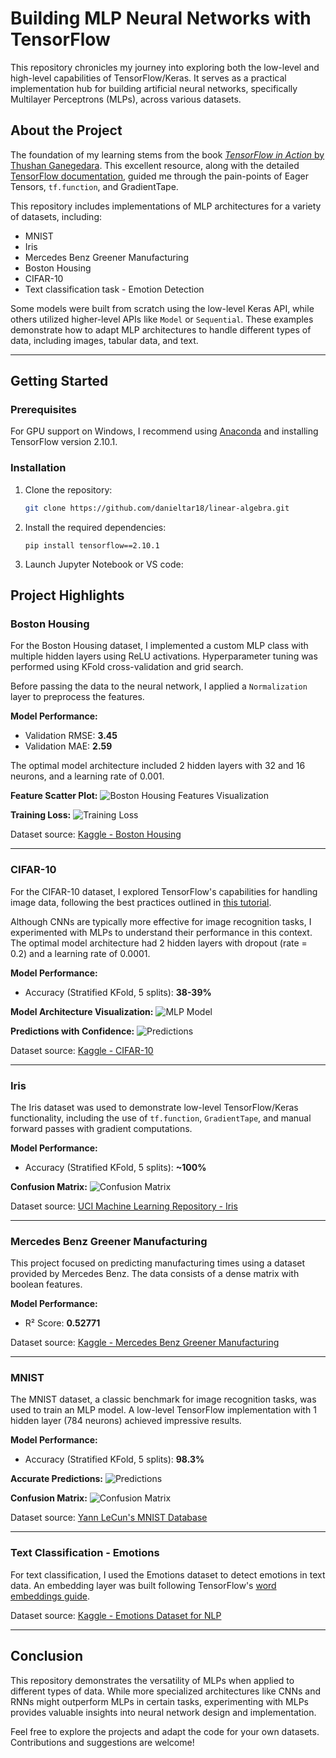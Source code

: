 # Building MLP Neural Networks with TensorFlow

This repository chronicles my journey into exploring both the low-level and high-level capabilities of TensorFlow/Keras. It serves as a practical implementation hub for building artificial neural networks, specifically Multilayer Perceptrons (MLPs), across various datasets.

## About the Project

The foundation of my learning stems from the book [*TensorFlow in Action* by Thushan Ganegedara](https://www.amazon.com/TensorFlow-2-0-Action-Thushan-Ganegedara/dp/1617298344). This excellent resource, along with the detailed [TensorFlow documentation](https://www.tensorflow.org/), guided me through the pain-points of Eager Tensors, `tf.function`, and GradientTape.

This repository includes implementations of MLP architectures for a variety of datasets, including:
- MNIST
- Iris
- Mercedes Benz Greener Manufacturing
- Boston Housing
- CIFAR-10
- Text classification task - Emotion Detection

Some models were built from scratch using the low-level Keras API, while others utilized higher-level APIs like `Model` or `Sequential`. These examples demonstrate how to adapt MLP architectures to handle different types of data, including images, tabular data, and text.

---

## Getting Started

### Prerequisites

For GPU support on Windows, I recommend using [Anaconda](https://www.anaconda.com/) and installing TensorFlow version 2.10.1.  

### Installation

1. Clone the repository:
   ```bash
   git clone https://github.com/danieltar18/linear-algebra.git

2. Install the required dependencies:
   ```
   pip install tensorflow==2.10.1
   ```
3. Launch Jupyter Notebook or VS code:

## Project Highlights

### Boston Housing

For the Boston Housing dataset, I implemented a custom MLP class with multiple hidden layers using ReLU activations. Hyperparameter tuning was performed using KFold cross-validation and grid search.  

Before passing the data to the neural network, I applied a `Normalization` layer to preprocess the features.  

**Model Performance:**
- Validation RMSE: **3.45**
- Validation MAE: **2.59**

The optimal model architecture included 2 hidden layers with 32 and 16 neurons, and a learning rate of 0.001.

**Feature Scatter Plot:**
![Boston Housing Features Visualization](boston_housing/scatter_plot_boston_housing_features.png)

**Training Loss:**
![Training Loss](boston_housing/training_loss_boston.png)

Dataset source: [Kaggle - Boston Housing](https://www.kaggle.com/c/boston-housing)

---

### CIFAR-10

For the CIFAR-10 dataset, I explored TensorFlow's capabilities for handling image data, following the best practices outlined in [this tutorial](https://www.tensorflow.org/tutorials/load_data/images).  

Although CNNs are typically more effective for image recognition tasks, I experimented with MLPs to understand their performance in this context. The optimal model architecture had 2 hidden layers with dropout (rate = 0.2) and a learning rate of 0.0001.

**Model Performance:**
- Accuracy (Stratified KFold, 5 splits): **38-39%**

**Model Architecture Visualization:**
![MLP Model](cifar_10/model.png)

**Predictions with Confidence:**
![Predictions](cifar_10/predictions_cifar.png)

Dataset source: [Kaggle - CIFAR-10](https://www.kaggle.com/competitions/cifar-10)

---

### Iris

The Iris dataset was used to demonstrate low-level TensorFlow/Keras functionality, including the use of `tf.function`, `GradientTape`, and manual forward passes with gradient computations.

**Model Performance:**
- Accuracy (Stratified KFold, 5 splits): **~100%**

**Confusion Matrix:**
![Confusion Matrix](iris/confusion_matrix_iris.png)

Dataset source: [UCI Machine Learning Repository - Iris](https://archive.ics.uci.edu/dataset/53/iris)

---

### Mercedes Benz Greener Manufacturing

This project focused on predicting manufacturing times using a dataset provided by Mercedes Benz. The data consists of a dense matrix with boolean features.

**Model Performance:**
- R² Score: **0.52771**

Dataset source: [Kaggle - Mercedes Benz Greener Manufacturing](https://www.kaggle.com/competitions/mercedes-benz-greener-manufacturing)

---

### MNIST

The MNIST dataset, a classic benchmark for image recognition tasks, was used to train an MLP model. A low-level TensorFlow implementation with 1 hidden layer (784 neurons) achieved impressive results.

**Model Performance:**
- Accuracy (Stratified KFold, 5 splits): **98.3%**

**Accurate Predictions:**
![Predictions](mnist/accurate_predictions_mnist.png)

**Confusion Matrix:**
![Confusion Matrix](mnist/confusion_matrix_mnist.png)

Dataset source: [Yann LeCun's MNIST Database](http://yann.lecun.com/exdb/mnist/)

---

### Text Classification - Emotions

For text classification, I used the Emotions dataset to detect emotions in text data. An embedding layer was built following TensorFlow's [word embeddings guide](https://www.tensorflow.org/text/guide/word_embeddings).

Dataset source: [Kaggle - Emotions Dataset for NLP](https://www.kaggle.com/datasets/praveengovi/emotions-dataset-for-nlp?select=val.txt)

---

## Conclusion

This repository demonstrates the versatility of MLPs when applied to different types of data. While more specialized architectures like CNNs and RNNs might outperform MLPs in certain tasks, experimenting with MLPs provides valuable insights into neural network design and implementation.

Feel free to explore the projects and adapt the code for your own datasets. Contributions and suggestions are welcome!
